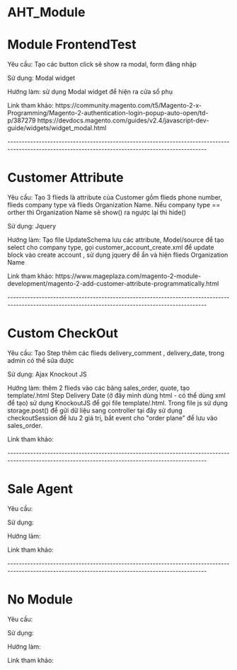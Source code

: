 # AHT_Module

<h1>Module FrontendTest</h1>
<p>Yêu cầu: Tạo các button click sẽ show ra modal, form đăng nhập </p>
<p>Sử dụng: Modal widget</p>
<p>Hướng làm: sử dụng Modal widget để hiện ra cửa sổ phụ</p>
<p>Link tham khảo: https://community.magento.com/t5/Magento-2-x-Programming/Magento-2-authentication-login-popup-auto-open/td-p/387279
                  https://devdocs.magento.com/guides/v2.4/javascript-dev-guide/widgets/widget_modal.html

</p>
<p>----------------------------------------------------------------------------------------------------------------------------------------------------</p>

<h1>Customer Attribute</h1>
<p>Yêu cầu: Tạo 3 flieds là attribute của Customer gồm flieds phone number, flieds company type và flieds Organization Name. Nếu company type == orther thì Organization Name sẽ show() ra ngược lại thì hide()</p>
<p>Sử dụng: Jquery</p>
<p>Hướng làm: Tạo file UpdateSchema lưu các attribute, Model/source để tạo select cho company type, gọi customer_account_create.xml để update block vào create account , sử dụng jquery để ẩn và hiện flieds Organization Name</p>
<p>Link tham khảo: https://www.mageplaza.com/magento-2-module-development/magento-2-add-customer-attribute-programmatically.html</p>


<p>----------------------------------------------------------------------------------------------------------------------------------------------------</p>

<h1>Custom CheckOut</h1>
<p>Yêu cầu: Tạo Step thêm các flieds delivery_comment , delivery_date, trong admin có thể sửa được</p>
<p>Sử dụng: Ajax Knockout JS</p>
<p>Hướng làm: thêm 2 flieds vào các bảng sales_order, quote, tạo template/.html Step Delivery Date (ở đây mình dùng html - có thể dùng xml để tạo) sử dụng KnockoutJS để gọi file template/.html. Trong file js sử dụng storage.post() để gửi dữ liệu sang controller  tại đây sử dụng checkoutSession để lưu 2 giá trị, bắt event cho "order plane" để lưu vào sales_order.  </p>
<p>Link tham khảo: </p>

<p>----------------------------------------------------------------------------------------------------------------------------------------------------</p>

<h1>Sale Agent</h1>
<p>Yêu cầu: </p>
<p>Sử dụng: </p>
<p>Hướng làm:</p>
<p>Link tham khảo: </p>


<p>----------------------------------------------------------------------------------------------------------------------------------------------------</p>

<h1>No Module</h1>
<p>Yêu cầu: </p>
<p>Sử dụng: </p>
<p>Hướng làm:</p>
<p>Link tham khảo: </p>

